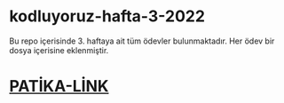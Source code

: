 # kodluyoruz-hafta-3-2022
Bu repo içerisinde 3. haftaya ait tüm ödevler bulunmaktadır. Her ödev bir dosya içerisine eklenmiştir. 


# [PATİKA-LİNK](https://app.patika.dev/bzceval)
